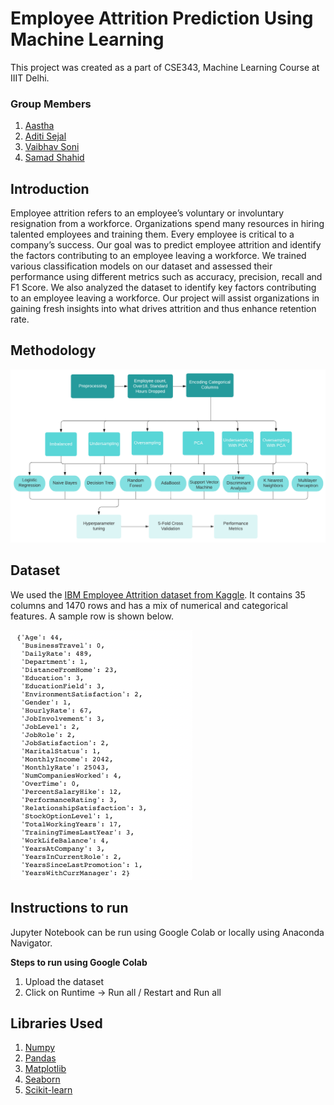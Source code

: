 # Employee Attrition Prediction Using Machine Learning

This project was created as a part of CSE343, Machine Learning Course at IIIT Delhi. 

### Group Members
1. [Aastha](https://github.com/aastha985 "GitHub Profile")
2. [Aditi Sejal](https://github.com/asejal "GitHub Profile")
3. [Vaibhav Soni](https://github.com/vaibhav2808 "GitHub Profile")
4. [Samad Shahid](https://github.com/SamadShahid "GitHub Profile")

## Introduction

Employee attrition refers to an employee’s voluntary
or involuntary resignation from a workforce. Organizations spend many resources in hiring talented employees
and training them. Every employee is critical to a company’s success. Our goal was to predict employee attrition
and identify the factors contributing to an employee leaving a workforce. We trained various classification models on our dataset and assessed their performance using different metrics such as accuracy, precision, recall and F1 Score. We
also analyzed the dataset to identify key factors contributing
to an employee leaving a workforce. Our project will assist organizations in gaining fresh insights into what drives
attrition and thus enhance retention rate.

## Methodology

![Methodology Flowchart](./Images/Flowchart.png)

## Dataset
We used the [IBM Employee Attrition dataset from Kaggle](https://www.kaggle.com/pavansubhasht/ibm-hr-analytics-attrition-dataset). It contains 35 columns and 1470 rows and has a mix of
numerical and categorical features. A sample row is shown below.

<img src="Images/SampleRow.png" height="400">


## Instructions to run
Jupyter Notebook can be run using Google Colab or locally using Anaconda Navigator.

**Steps to run using Google Colab**
1. Upload the dataset
2. Click on Runtime -> Run all / Restart and Run all

## Libraries Used
1. [Numpy](https://numpy.org/)
2. [Pandas](https://pandas.pydata.org/)
3. [Matplotlib](https://matplotlib.org/)
4. [Seaborn](https://seaborn.pydata.org/)
5. [Scikit-learn](https://scikit-learn.org/stable/index.html)
